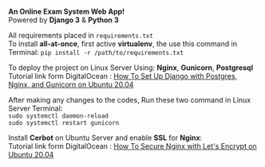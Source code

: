 **An Online Exam System Web App!**\
Powered by **Django 3** & **Python 3**

All requirements placed in `requirements.txt`\
To install **all-at-once**, first active **virtualenv**, the use this command in Terminal:
`pip install -r /path/to/requirements.txt`

To deploy the project on Linux Server Using: **Nginx**, **Gunicorn**, **Postgresql**\
Tutorial link form DigitalOcean : [How To Set Up Django with Postgres, Nginx, and Gunicorn on Ubuntu 20.04](https://www.digitalocean.com/community/tutorials/how-to-set-up-django-with-postgres-nginx-and-gunicorn-on-ubuntu-20-04)

After making any changes to the codes, Run these two command in Linux Server Terminal:\
`sudo systemctl daemon-reload`\
`sudo systemctl restart gunicorn`

Install **Cerbot** on Ubuntu Server and enable **SSL** for **Nginx**:\
Tutorial link form DigitalOcean : [How To Secure Nginx with Let's Encrypt on Ubuntu 20.04](https://www.digitalocean.com/community/tutorials/how-to-secure-nginx-with-let-s-encrypt-on-ubuntu-20-04)
